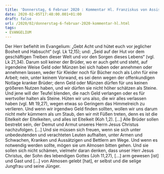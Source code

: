 ```yaml
---
title: 'Donnerstag, 6 Februar 2020 : Kommentar Hl. Franziskus von Assisi'
date: 2020-02-05T17:48:00.001+01:00
draft: false
url: /2020/02/donnerstag-6-februar-2020-kommentar-hl.html
tags: 
- EVANGELIUM
---
```


Der Herr befiehlt im Evangelium: „Gebt Acht und hütet euch vor jeglicher Bosheit und Habsucht“ (vgl. Lk 12,15); und: „Seid auf der Hut vor dem geschäftigen Treiben dieser Welt und vor den Sorgen dieses Lebens“ (vgl. Lk 21,34). Darum soll keiner der Brüder, wo er auch geht und steht, auf irgendeine Weise Geld oder Münzen bei sich haben oder annehmen oder annehmen lassen, weder für Kleider noch für Bücher noch als Lohn für eine Arbeit; nein, unter keinem Vorwand, es sei denn wegen der offenkundigen Notlage kranker Brüder; denn Geld oder Münzen dürfen für uns keinen größeren Nutzen haben, und wir dürfen sie nicht höher schätzen als Steine. Und jene will der Teufel blenden, die nach Geld verlangen oder es für wertvoller halten als Steine. Hüten wir uns also, die wir alles verlassen haben (vgl. Mt 19,27), wegen etwas so Geringem das Himmelreich zu verlieren. Und wenn wir irgendwo Geld finden sollten, wollen wir uns darum nicht mehr kümmern als um Staub, den wir mit Füßen treten, denn es ist die Eitelkeit der Eitelkeiten, und alles ist Eitelkeit (Koh 1,2). \[…\] Alle Brüder sollen bestrebt sein, der Demut und Armut unseres Herrn Jesus Christus nachzufolgen. \[…\] Und sie müssen sich freuen, wenn sie sich unter unbedeutenden und verachteten Leuten aufhalten, unter Armen und Schwachen, Kranken und Aussätzigen und Bettlern am Wege. Und wenn es notwendig werden sollte, mögen sie um Almosen bitten gehen. Und sie sollen sich nicht schämen, vielmehr daran denken, dass unser Herr Jesus Christus, der Sohn des lebendigen Gottes (Joh 11,27), \[…\] arm gewesen \[ist\] und Gast und \[…\] von Almosen gelebt \[hat\], er selbst und die selige Jungfrau und seine Jünger.